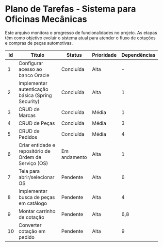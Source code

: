 # Plano de Tarefas - Sistema para Oficinas Mecânicas

Este arquivo monitora o progresso de funcionalidades no projeto. As etapas têm como objetivo evoluir o sistema atual para atender o fluxo de cotações e compras de peças automotivas.

| Id | Título | Status | Prioridade | Dependências |
| -- | ------ | ------ | ---------- | ------------ |
| 1 | Configurar acesso ao banco Oracle | Concluída | Alta | - |
| 2 | Implementar autenticação básica (Spring Security) | Concluída | Alta | 1 |
| 3 | CRUD de Marcas | Concluída | Média | 1 |
| 4 | CRUD de Peças | Concluída | Média | 3 |
| 5 | CRUD de Pedidos | Concluída | Média | 4 |
| 6 | Criar entidade e repositório de Ordem de Serviço (OS) | Em andamento | Alta | 1 |
| 7 | Tela para abrir/selecionar OS | Pendente | Alta | 6 |
| 8 | Implementar busca de peças em catálogo | Pendente | Alta | 4 |
| 9 | Montar carrinho de cotação | Pendente | Alta | 6,8 |
|10| Converter cotação em pedido | Pendente | Alta | 9 |

